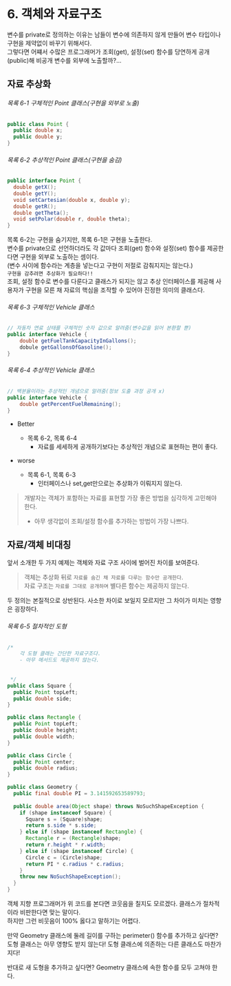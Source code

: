 # 6. 객체와 자료구조
변수를 private로 정의하는 이유는 남들이 변수에 의존하지 않게 만들어 변수 타입이나 구현을 제약없이 바꾸기 위해서다.    
그렇다면 어쨰서 수많은 프로그래머가 조회(get), 설정(set) 함수를 당연하게 공개(public)해 비공개 변수를 외부에 노출할까?...  

## 자료 추상화

###### 목록 6-1 구체적인 Point 클래스(구현을 외부로 노출)
~~~java
public class Point { 
  public double x; 
  public double y;
}
~~~

###### 목록 6-2 추상적인 Point 클래스(구현을 숨김)
~~~java
public interface Point {
  double getX();
  double getY();
  void setCartesian(double x, double y); 
  double getR();
  double getTheta();
  void setPolar(double r, double theta); 
}
~~~
목록 6-2는 구현을 숨기지만, 목록 6-1은 구현을 노출한다.  
변수를 private으로 선언하더라도 각 값마다 조회(get) 함수와 설정(set) 함수를 제공한다면 구현을 외부로 노출하는 셈이다.  
(변수 사이에 함수라는 계층을 넣는다고 구현이 저절로 감춰지지는 않는다.)  
`구현을 감추려면 추상화가 필요하다!!`  
조회, 설정 함수로 변수를 다룬다고 클래스가 되지는 않고 추상 인터페이스를 제공해 사용자가 구현을 모른 채 자료의 핵심을 조작할 수 있어야 진정한 의미의 클래스다.

###### 목록 6-3 구체적인 Vehicle  클래스
~~~java
// 자동차 연료 상태를 구체적인 숫자 값으로 알려줌(변수값을 읽어 본환할 뿐)
public interface Vehicle {
	double getFuelTankCapacityInGallons();
	dobule getGallonsOfGasoline();
}
~~~

###### 목록 6-4 추상적인 Vehicle 클래스
~~~java
// 백분율이라는 추상적인 개념으로 알려줌(정보 도출 과정 공개 x)
public interface Vehicle {
	double getPercentFuelRemaining();
}
~~~
+ Better
	+ 목록 6-2, 목록 6-4
		+ 자료를 세세하게 공개하기보다는 추상적인 개념으로 표현하는 편이 좋다.
		
+ worse
	+ 목록 6-1, 목록 6-3
		+ 인터페이스나 set,get만으로는 추상화가 이뤄지지 않는다.

> 개발자는 객체가 포함하는 자료를 표현할 가장 좋은 방법을 심각하게 고민해야 한다.  
> - 아무 생각없이 조회/설정 함수를 추가하는 방법이 가장 나쁘다.  

## 자료/객체 비대칭
앞서 소개한 두 가지 예제는 객체와 자료 구조 사이에 벌어진 차이를 보여준다.    
> 객체는 추상화 뒤로 `자료를 숨긴 채 자료를 다루는 함수만 공개한다`.   
> 자료 구조는 `자료를 그대로 공개하며` 별다른 함수는 제공하지 않는다.  

두 정의는 본질적으로 상반된다. 사소한 차이로 보일지 모르지만 그 차이가 미치는 영향은 굉장하다.  
###### 목록 6-5 절차적인 도형
```java
/*
	각 도형 클래는 간단한 자료구조다.
	- 아무 메서드도 제공하지 않는다.
	
	
 */
public class Square { 
  public Point topLeft; 
  public double side;
}

public class Rectangle { 
  public Point topLeft; 
  public double height; 
  public double width;
}

public class Circle { 
  public Point center; 
  public double radius;
}

public class Geometry {
  public final double PI = 3.141592653589793;
  
  public double area(Object shape) throws NoSuchShapeException {
    if (shape instanceof Square) { 
      Square s = (Square)shape; 
      return s.side * s.side;
    } else if (shape instanceof Rectangle) { 
      Rectangle r = (Rectangle)shape; 
      return r.height * r.width;
    } else if (shape instanceof Circle) {
      Circle c = (Circle)shape;
      return PI * c.radius * c.radius; 
    }
    throw new NoSuchShapeException(); 
  }
}
```
객체 지향 프로그래머가 위 코드를 본다면 코웃음을 칠지도 모르겠다. 클래스가 절차적이라 비판한다면 맞는 말이다.  
하지만 그런 비웃음이 100% 옳다고 말하기는 어렵다.   

만약 Geometry 클래스에 둘레 길이를 구하는 perimeter() 함수를 추가하고 싶다면?    
도형 클래스는 아무 영향도 받지 않는다! 도형 클래스에 의존하는 다른 클래스도 마찬가지다!  

반대로 새 도형을 추가하고 싶다면? 
Geometry 클래스에 속한 함수를 모두 고쳐야 한다. 